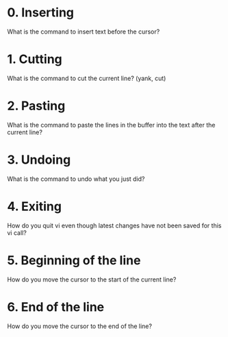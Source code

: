 # 0. Inserting
What is the command to insert text before the cursor?
# 1. Cutting 
What is the command to cut the current line? (yank, cut)
# 2. Pasting 
What is the command to paste the lines in the buffer into the text after the current line?
# 3. Undoing
What is the command to undo what you just did?
# 4. Exiting
How do you quit vi even though latest changes have not been saved for this vi call?
# 5. Beginning of the line
How do you move the cursor to the start of the current line?
# 6. End of the line
How do you move the cursor to the end of the line?